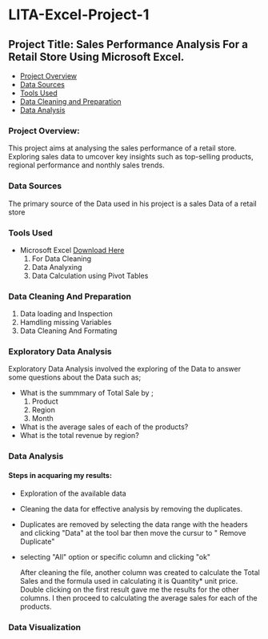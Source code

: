 # LITA-Excel-Project-1

## Project Title: Sales Performance Analysis For a Retail Store Using Microsoft Excel.

- [Project Overview](#project-overview)
- [Data Sources](#data-sources)
- [Tools Used](#tools-used)
- [Data Cleaning and Preparation](#data-cleaning-and-preparation)
- [Data Analysis](#data-analysis)

### Project Overview: 
This project aims at analysing the sales performance of a retail store. Exploring sales data to umcover key insights such as top-selling products, regional performance and nonthly sales trends.

### Data Sources

The primary source of the Data used in his project is a sales Data of a retail store

### Tools Used
- Microsoft Excel [Download Here](https://www.microsoft.com)
  1. For Data Cleaning
  2. Data Analyxing
  3. Data Calculation using Pivot Tables

### Data Cleaning And Preparation

1. Data loading and Inspection
2. Hamdling missing Variables
3. Data Cleaning And Formating

### Exploratory Data Analysis
Exploratory Data Analysis involved the exploring of the Data to answer some questions about the Data such as;
- What is the summmary of Total Sale by ;
  1. Product
  2. Region
  3. Month
- What is the average sales of each of the products?
- What is the total revenue by region?

### Data Analysis 
#### Steps in acquaring my results: 
- Exploration of the available data
- Cleaning the data for effective analysis by removing the duplicates.
- Duplicates are removed by selecting the data range with the headers and clicking "Data" at the tool bar then move the cursur to " Remove Duplicate"
- selecting "All" option or specific column and clicking "ok"

  After cleaning the file, another column was created to calculate the Total Sales and the formula used in calculating it is Quantity* unit price. Double clicking on the first result gave me the results for the other columns. I then proceed to calculating the average sales for each of the products.

### Data Visualization
